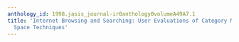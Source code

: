 ```yaml
---
anthology_id: 1998.jasis_journal-ir0anthology0volumeA49A7.1
title: 'Internet Browsing and Searching: User Evaluations of Category Map and Concept
  Space Techniques'
---
```

